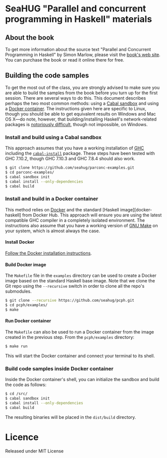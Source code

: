 # SeaHUG "Parallel and concurrent programming in Haskell" materials

## About the book

To get more information about the source text "Parallel and Concurrent
Programming in Haskell" by Simon Marlow, please visit the [book's web
site][book].  You can purchase the book or read it online there for free.

## Building the code samples

To get the most out of the class, you are strongly advised to make sure you are
able to build the samples from the book before you turn up for the first
session. There are several ways to do this. This document describes perhaps the
two most common methods: using a [Cabal sandbox](#cabal-sandbox) and using a
[Docker container](#docker-container). The instructions given here are specific
to Linux, though you should be able to get equivalent results on Windows and
Mac OS X&mdash;do note, however, that building/installing Haskell's
network-related packages is [notoriously difficult][network-windows], though
not impossible, on Windows.

### <a name="cabal-sandbox"></a>Install and build using a Cabal sandbox

This approach assumes that you have a working installation of [GHC][ghc]
including the [`cabal-install`][cabal-install] package. These steps have been
tested with GHC 7.10.2, though GHC 7.10.3 and GHC 7.8.4 should also work.

```bash
$ git clone https://github.com/seahug/parconc-examples.git
$ cd parconc-examples/
$ cabal sandbox init
$ cabal install --only-dependencies
$ cabal build
```

### <a name="docker-container"></a>Install and build in a Docker container

This method relies on [Docker][docker] and the standard [Haskell
image][docker-haskell] from Docker Hub. This approach will ensure you are using
the latest compatible GHC compiler in a completely isolated environment. The
instructions also assume that you have a working version of [GNU
Make][gnu-make] on your system, which is almost always the case.

#### Install Docker

[Follow the Docker installation instructions][docker-install].

#### Build Docker image

The `Makefile` file in the `examples` directory can be used to create a Docker
image based on the standard Haskell base image. Note that we clone the Git repo
using the `--recursive` switch in order to clone all the repo's submodules.

```bash
$ git clone --recursive https://github.com/seahug/pcph.git
$ cd pcph/examples/
$ make
```

#### Run Docker container

The `Makefile` can also be used to run a Docker container from the image
created in the previous step. From the `pcph/examples` directory:

```bash
$ make run
```

This will start the Docker container and connect your terminal to its shell.

### Build code samples inside Docker container

Inside the Docker container's shell, you can initialize the sandbox and build
the code as follows:

```bash
$ cd /src/
$ cabal sandbox init
$ cabal install --only-dependencies
$ cabal build
```

The resulting binaries will be placed in the `dist/build` directory.

# Licence

Released under MIT License

[book]: http://chimera.labs.oreilly.com/books/1230000000929
[cabal-install]: https://wiki.haskell.org/Cabal-Install
[docker-install]: https://docs.docker.com/engine/installation/
[docker]: https://www.docker.com/
[ghc]: https://www.haskell.org/downloads
[gnu-make]: https://www.gnu.org/software/make/
[haskell-docker]: https://hub.docker.com/_/haskell/
[network-windows]: http://neilmitchell.blogspot.com/2010/12/installing-haskell-network-library-on.html
